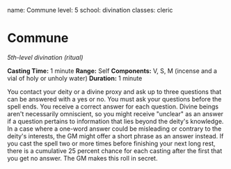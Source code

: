 name: Commune
level: 5
school: divination
classes: cleric

# Commune
_5th-level divination (ritual)_

**Casting Time:** 1 minute
**Range:** Self
**Components:** V, S, M (incense and a vial of holy or unholy water)
**Duration:** 1 minute

You contact your deity or a divine proxy and ask up to three questions that can be answered with a yes or no. You must ask your questions before the spell ends. You receive a correct answer for each question.
Divine beings aren't necessarily omniscient, so you might receive "unclear" as an answer if a question pertains to information that lies beyond the deity's knowledge. In a case where a one-word answer could be misleading or contrary to the deity's interests, the GM might offer a short phrase as an answer instead.
If you cast the spell two or more times before finishing your next long rest, there is a cumulative 25 percent chance for each casting after the first that you get no answer. The GM makes this roll in secret.

